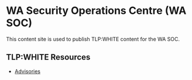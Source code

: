 # WA Security Operations Centre (WA SOC)

This content site is used to publish TLP:WHITE content for the WA SOC.

## TLP:WHITE Resources

- [Advisories](advisories.md)
